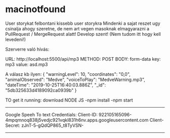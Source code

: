 # macinotfound

User storykat felbontani kissebb user storykra
Mindenki a sajat reszet ugy csinalja ahogy szeretne, de nem art vegen masoknak elmagyarazni a PullRequest / MergeRequest alatt!
Develop szent! (Nem tudom itt hogy kell levedeni!)


Szerverre való hívás: 

URL: http://localhost:5500/api/mp3
METHOD: POST
BODY: form-data
    key: mp3
    value: asd.mp3
    
A válasz kb ilyen: 
{
    "warningLevel": 10,
    "coordinates": "0,0",
    "animalObserved": "Medve",
    "voiceToPlay": "MedveWarning.mp3",
    "dateTime": "2019-10-25T16:40:03.886Z",
    "_id": "5db325633d4189092ca0939b"
}

TO get it running: 
    download NODE JS
    -npm install
    -npm start


_____________________________________________________
Google Speeh To text Credentials:
Client-ID: 
922105165096-4mpqmnoq838j5vedjc921vqkl831h6nv.apps.googleusercontent.com
Client-Secret:
zJnT-5-gQdQP865_t8TyVSN-

_____________________________________________________